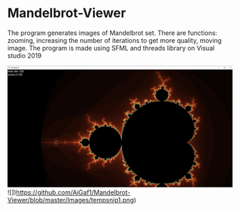 # Mandelbrot-Viewer
The program generates images of Mandelbrot set. There are functions: zooming, increasing the number of iterations to get more quality, moving image. The program is made using SFML and threads library on Visual studio 2019

![](https://github.com/AiGaf1/Mandelbrot-Viewer/blob/master/Images/tempsnip.png)
![])https://github.com/AiGaf1/Mandelbrot-Viewer/blob/master/Images/tempsnip1.png)

